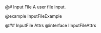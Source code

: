 @# Input File
A user file input.

@example InputFileExample

@## InputFile Attrs
@interface IInputFileAttrs
